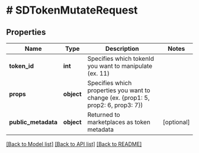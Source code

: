 # # SDTokenMutateRequest

## Properties

Name | Type | Description | Notes
------------ | ------------- | ------------- | -------------
**token_id** | **int** | Specifies which tokenId you want to manipulate (ex. 11) |
**props** | **object** | Specifies which properties you want to change (ex. {prop1: 5, prop2: 6, prop3: 7}) |
**public_metadata** | **object** | Returned to marketplaces as token metadata | [optional]

[[Back to Model list]](../../README.md#models) [[Back to API list]](../../README.md#endpoints) [[Back to README]](../../README.md)
